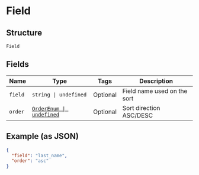 
# Field

## Structure

`Field`

## Fields

| Name | Type | Tags | Description |
|  --- | --- | --- | --- |
| `field` | `string \| undefined` | Optional | Field name used on the sort |
| `order` | [`OrderEnum \| undefined`](../../doc/models/order-enum.md) | Optional | Sort direction ASC/DESC |

## Example (as JSON)

```json
{
  "field": "last_name",
  "order": "asc"
}
```

